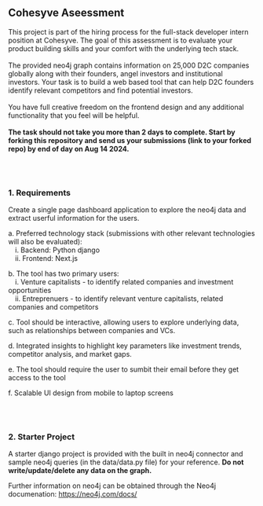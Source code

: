 ## Cohesyve Aseessment 
This project is part of the hiring process for the full-stack developer intern position at Cohesyve. The goal of this assessment is to evaluate your product building skills and your comfort with the underlying tech stack.
<br/><br/>
The provided neo4j graph contains information on 25,000 D2C companies globally along with their founders, angel investors and institutional investors. Your task is to build a web based tool that can help D2C founders identify relevant competitors and find potential investors.
<br/><br/>
You have full creative freedom on the frontend design and any additional functionality that you feel will be helpful. 
<br/><br/>
<b>The task should not take you more than 2 days to complete. Start by forking this repository and send us your submissions (link to your forked repo) by end of day on Aug 14 2024.</b> 

<br/><br/>
### 1. Requirements
Create a single page dashboard application to explore the neo4j data and extract userful information for the users. 

a. Preferred technology stack (submissions with other relevant technologies will also be evaluated):
  <br />&emsp;i. Backend: Python django
  <br />&emsp;ii. Frontend: Next.js

b. The tool has two primary users:
    <br />&emsp;i. Venture capitalists - to identify related companies and investment opportunities
    <br />&emsp;ii. Entreprenuers - to identify relevant venture capitalists, related companies and competitors

c. Tool should be interactive, allowing users to explore underlying data, such as relationships between companies and VCs.
  
d. Integrated insights to highlight key parameters like investment trends, competitor analysis, and market gaps.
  
e. The tool should require the user to sumbit their email before they get access to the tool
    
f. Scalable UI design from mobile to laptop screens

<br/><br/>
### 2. Starter Project
A starter django project is provided with the built in neo4j connector and sample neo4j queries (in the data/data.py file) for your reference. <b>Do not write/update/delete any data on the graph.</b>

Further information on neo4j can be obtained through the Neo4j documenation: https://neo4j.com/docs/
